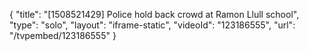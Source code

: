 {
    "title": "[1508521429] Police hold back crowd at Ramon Llull school",
    "type": "solo",
    "layout": "iframe-static",
    "videoId": "123186555",
    "url": "\/tvpembed\/123186555"
}